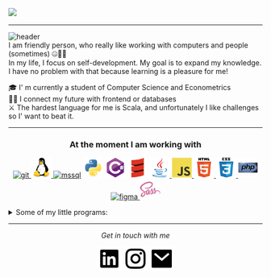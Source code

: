 ![](https://visitor-badge.glitch.me/badge?page_id=jkrotoszynska)  
***
![header](https://capsule-render.vercel.app/api?type=waving&color=auto&height=200&section=header&text=Hi!%20I'm%20Justyna&fontSize=65&fontAlignY=35)  
I am friendly person, who really like working with computers and people (sometimes) :zipper_mouth_face::rofl::rofl:  
In my life, I focus on self-development. My goal is to expand my knowledge.  
I have no problem with that because learning is a pleasure for me!

:mortar_board: I' m currently a student of Computer Science and Econometrics  
:woman_technologist: I connect my future with frontend or databases  
:crossed_swords: The hardest language for me is Scala, and unfortunately I like challenges so I' want to beat it.

***
<p align="center">
    <h3 align="center">At the moment I am working with</h3>
    <p align="center">
    <!-- git -->
  <a href="https://git-scm.com/" target="_blank"> <img src="https://www.vectorlogo.zone/logos/git-scm/git-scm-icon.svg" alt="git" width="40" height="40"/>
    <!-- linux -->
    <a href="https://www.linux.org/" target="_blank"> <img src="https://raw.githubusercontent.com/devicons/devicon/master/icons/linux/linux-original.svg" alt="linux" width="40" height="40"/> </a>
    <!-- sql -->
    <a href="https://www.microsoft.com/en-us/sql-server" target="_blank"><img src="https://www.svgrepo.com/show/303229/microsoft-sql-server-logo.svg" alt="mssql" width="40" height="40" /></a>
    <!-- python -->
    <a href="https://www.python.org" target="_blank"> <img src="https://raw.githubusercontent.com/devicons/devicon/master/icons/python/python-original.svg" alt="python" width="40" height="40"/></a>
    <!-- c# -->
      <a href="https://www.w3schools.com/cs/" target="_blank"><img src="https://raw.githubusercontent.com/devicons/devicon/master/icons/csharp/csharp-original.svg" alt="csharp" width="40" height="40" /></a>
      <!-- scala -->
    <a href="https://www.scala-lang.org/" target="_blank"><img src="https://raw.githubusercontent.com/devicons/devicon/master/icons/scala/scala-original.svg" alt="scala" width="40" height="40" /></a>
      <!-- java -->
    <a href="https://www.java.com" target="_blank"> <img src="https://raw.githubusercontent.com/devicons/devicon/master/icons/java/java-original.svg" alt="java" width="40" height="40"/> </a>
    <!-- js -->
    <a href="https://developer.mozilla.org/en-US/docs/Web/JavaScript" target="_blank"> <img src="https://raw.githubusercontent.com/devicons/devicon/master/icons/javascript/javascript-original.svg" alt="javascript" width="40" height="40"/> </a>
    <!-- html -->
    <a href="https://www.w3.org/html/" target="_blank"> <img src="https://raw.githubusercontent.com/devicons/devicon/master/icons/html5/html5-original-wordmark.svg" alt="html5" width="40" height="40"/> </a>
    <!-- css -->
  <a href="https://www.w3schools.com/css/" target="_blank"> <img src="https://raw.githubusercontent.com/devicons/devicon/master/icons/css3/css3-original-wordmark.svg" alt="css3" width="40" height="40"/> </a> 
      <!-- PHP -->
    <a href="https://www.php.net/" target="_blank"><img src="https://raw.githubusercontent.com/devicons/devicon/master/icons/php/php-original.svg" alt="php" width="40" height="40" /></a>
    <!-- figma -->
      <!-- inny link -->
  <a href="https://www.figma.com/" target="_blank"> <img src="https://www.vectorlogo.zone/logos/figma/figma-icon.svg" alt="figma" width="40" height="40"/> </a>
  <!-- sass -->
  <a href="https://sass-lang.com/" target="_blank"> <img src="https://raw.githubusercontent.com/github/explore/80688e429a7d4ef2fca1e82350fe8e3517d3494d/topics/sass/sass.png" alt="sass" width="40" height="40"/> </a>  
      </p>
  <details>
  <summary>Some of my little programs:</summary>
  <br>
    <li>
        <a href="https://github.com/jkrotoszynska/programowanieObiektowe/tree/master/kolokwium/zadanie2" target="_blank"><b><img src="https://raw.githubusercontent.com/devicons/devicon/master/icons/java/java-original.svg" width="20" /> Aplikacja liczydła </b></a></li>
    <li>
        <a href="https://github.com/jkrotoszynska/pythonGame" target="_blank"><b><img src="https://raw.githubusercontent.com/devicons/devicon/master/icons/python/python-original.svg" width="20"/> Gra zręcznościowa </b></a></li>
     <li>
        <a href="https://github.com/jkrotoszynska/MilionerzyJava" target="_blank"><b><img src="https://raw.githubusercontent.com/devicons/devicon/master/icons/java/java-original.svg" width="20" /> Milionerzy </b></a></li>
    <li> loading...
</details>
</p>

<hr>
<p align="center">
  <i> Get in touch with me </i>
  <p align="center">
      <a href="https://www.linkedin.com/in/justyna-krotoszynska/"><img src ="https://raw.githubusercontent.com/jkrotoszynska/jkrotoszynska/main/linkedin-box-fill.svg"></a>
      <a href="https://www.instagram.com/xadmire/"><img src ="https://raw.githubusercontent.com/jkrotoszynska/jkrotoszynska/main/instagram-line.svg"></a>
      <a href="mailto:justyna.krotoszynska@gmail.com"><img src ="https://raw.githubusercontent.com/jkrotoszynska/jkrotoszynska/main/mail-fill.svg"></a>
</p>
